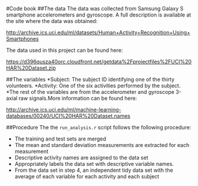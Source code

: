 #Code book
##The data
The data was collected from Samsung Galaxy S smartphone accelerometers and gyroscope. A full description is available at the site where the data was obtained:

http://archive.ics.uci.edu/ml/datasets/Human+Activity+Recognition+Using+Smartphones

The data used in this project can be found here:

https://d396qusza40orc.cloudfront.net/getdata%2Fprojectfiles%2FUCI%20HAR%20Dataset.zip

##The variables
*Subject: The subject ID identifying one of the thirty volunteers.
*Activity: One of the six activities performed by the subject. 
*The rest of the variables are from the accelerometer and gyroscope 3-axial raw signals.More information can be found here:

http://archive.ics.uci.edu/ml/machine-learning-databases/00240/UCI%20HAR%20Dataset.names

##Procedure
The the `run_analysis.r` script follows the following procedure:
* The training and test sets are merged
* The mean and standard deviation measurements are extracted for each measurement
* Descriptive activity names are assigned to  the data set
* Appropriately labels the data set with descriptive variable names.
* From the data set in step 4, an independent tidy data set with the average of each variable for each activity and each subject

